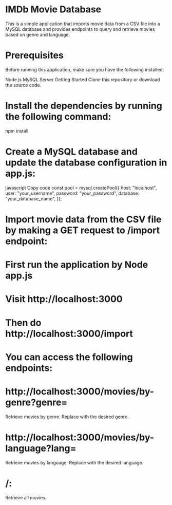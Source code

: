 # IMDb Movie Database

This is a simple application that imports movie data from a CSV file into a MySQL database and provides endpoints to query and retrieve movies based on genre and language.

# Prerequisites

Before running this application, make sure you have the following installed:

Node.js
MySQL Server
Getting Started
Clone this repository or download the source code.

# Install the dependencies by running the following command:

npm install

# Create a MySQL database and update the database configuration in app.js:

javascript
Copy code
const pool = mysql.createPool({
host: "localhost",
user: "your_username",
password: "your_password",
database: "your_database_name",
});

# Import movie data from the CSV file by making a GET request to /import endpoint:

# First run the application by Node app.js

# Visit http://localhost:3000

# Then do http://localhost:3000/import

# You can access the following endpoints:

# http://localhost:3000/movies/by-genre?genre=<genre>

Retrieve movies by genre. Replace <genre> with the desired genre.

# http://localhost:3000/movies/by-language?lang=<language>

Retrieve movies by language. Replace <language> with the desired language.

# /:

Retrieve all movies.
